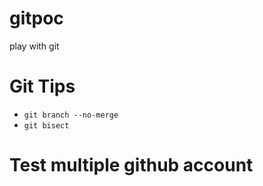 gitpoc
======

play with git


# Git Tips

  - `git branch --no-merge`
  - `git bisect`


# Test multiple github account
